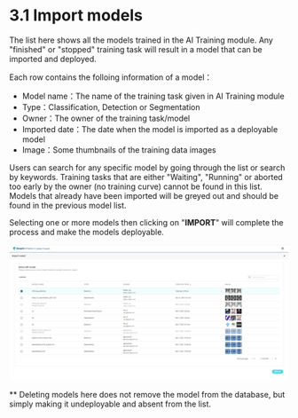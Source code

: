 # 3.1 Import models

The list here shows all the models trained in the AI Training module. Any "finished" or "stopped" training task will result in a model that can be imported and deployed.&#x20;

Each row contains the folloing information of a model：

* Model name：The name of the training task given in AI Training module
* Type：Classification, Detection or Segmentation
* Owner：The owner of the training task/model
* Imported date：The date when the model is imported as a deployable model
* Image：Some thumbnails of the training data images&#x20;

Users can search for any specific model by going through the list or search by keywords. Training tasks that are either "Waiting", "Running" or aborted too early by the owner (no training curve) cannot be found in this list. Models that already have been imported will be greyed out and should be found in the previous model list.

Selecting one or more models then clicking on "**IMPORT**" will complete the process and make the models deployable.

![](<../.gitbook/assets/image (2) (1).png>)

\*\* Deleting models here does not remove the model from the database, but simply making it undeployable and absent from the list.
